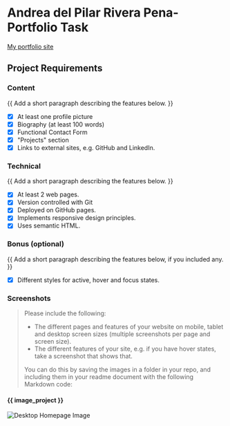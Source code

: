 #  Andrea del Pilar Rivera Pena- Portfolio Task
[My portfolio site]( https://andrea-rivera.github.io/sheCodesFirstProject/index.html)
## Project Requirements
### Content
{{ Add a short paragraph describing the features below. }}
- [x] At least one profile picture
- [x] Biography (at least 100 words)
- [x] Functional Contact Form
- [x] "Projects" section
- [x] Links to external sites, e.g. GitHub and LinkedIn.
### Technical
{{ Add a short paragraph describing the features below. }}
- [x] At least 2 web pages.
- [x] Version controlled with Git
- [x] Deployed on GitHub pages.
- [x] Implements responsive design principles.
- [x] Uses semantic HTML.
### Bonus (optional)
{{ Add a short paragraph describing the features below, if you included any. }}
- [x] Different styles for active, hover and focus states.
### Screenshots
> Please include the following:
> - The different pages and features of your website on mobile, tablet and
desktop screen sizes (multiple screenshots per page and screen size).
> - The different features of your site, e.g. if you have hover states, take a
screenshot that shows that.
>
> You can do this by saving the images in a folder in your repo, and including
them in your readme document with the following Markdown code:
#### {{ image_project }}
![ Desktop Homepage Image ](  "../images/screenshots/index-desktop.jpg")
